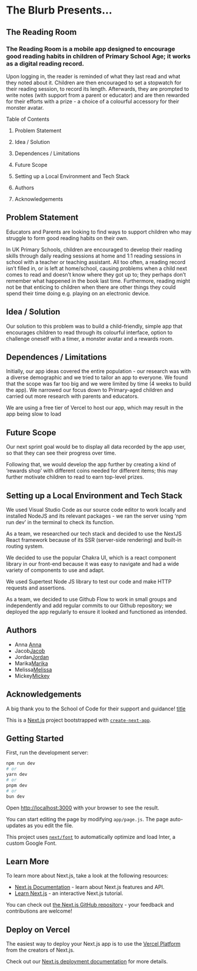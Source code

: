 # The Blurb Presents…

## The Reading Room

### The Reading Room is a mobile app designed to encourage good reading habits in children of Primary School Age; it works as a digital reading record.

Upon logging in, the reader is reminded of what they last read and what they noted about it. Children are then encouraged to set a stopwatch for their reading session, to record its length. Afterwards, they are prompted to write notes (with support from a parent or educator) and are then rewarded for their efforts with a prize - a choice of a colourful accessory for their monster avatar.

Table of Contents

1. Problem Statement

2. Idea / Solution

3. Dependences / Limitations

4. Future Scope

5. Setting up a Local Environment and Tech Stack

6. Authors

7. Acknowledgements
 
## Problem Statement

Educators and Parents are looking to find ways to support children who may struggle to form good reading habits on their own.

In UK Primary Schools, children are encouraged to develop their reading skills through daily reading sessions at home and 1:1 reading sessions in school with a teacher or teaching assistant. All too often, a reading record isn’t filled in, or is left at home/school, causing problems when a child next comes to read and doesn’t know where they got up to; they perhaps don’t remember what happened in the book last time. Furthermore, reading might not be that enticing to children when there are other things they could spend their time doing e.g. playing on an electronic device. 

## Idea / Solution

Our solution to this problem was to build a child-friendly, simple app that encourages children to read through its colourful interface, option to challenge oneself with a timer, a monster avatar and a rewards room. 

## Dependences / Limitations

Initially, our app ideas covered the entire population - our research was with a diverse demographic and we tried to tailor an app to everyone. We found that the scope was far too big and we were limited by time (4 weeks to build the app). We narrowed our focus down to Primary-aged children and carried out more research with parents and educators.

We are using a free tier of Vercel to host our app, which may result in the app being slow to load

## Future Scope

Our next sprint goal would be to display all data recorded by the app user, so that they can see their progress over time. 

Following that, we would develop the app further by creating a kind of ‘rewards shop’ with different coins needed for different items; this may further motivate children to read to earn top-level prizes.


## Setting up a Local Environment and Tech Stack

We used Visual Studio Code as our source code editor to work locally and installed NodeJS and its relevant packages - we ran the server using ‘npm run dev’ in the terminal to check its function.

As a team, we researched our tech stack and decided to use the NextJS React framework because of its SSR (server-side rendering) and built-in routing system.

We decided to use the popular Chakra UI, which is a react component library in our front-end because it was easy to navigate and had a wide variety of components to use and adapt. 

We used Supertest Node JS library to test our code and make HTTP requests and assertions.

As a team, we decided to use Github Flow to work in small groups and independently and add regular commits to our Github repository; we deployed the app regularly to ensure it looked and functioned as intended. 

## Authors
- Anna [Anna](https://github.com/Annagram23)
- Jacob[Jacob](https://github.com/jacobfield/jacobfield)
- Jordan[Jordan](https://github.com/Jordan-Walters-23)
- Marika[Marika](https://github.com/marikaferrari)
- Melissa[Melissa](https://github.com/melvinJD)
- Mickey[Mickey](https://github.com/mickeymarse/mickeymarse)

## Acknowledgements
A big thank you to the School of Code for their support and guidance!
[title](https://github.com/SchoolOfCode)




This is a [Next.js](https://nextjs.org/) project bootstrapped with [`create-next-app`](https://github.com/vercel/next.js/tree/canary/packages/create-next-app).

## Getting Started

First, run the development server:

```bash
npm run dev
# or
yarn dev
# or
pnpm dev
# or
bun dev
```

Open [http://localhost:3000](http://localhost:3000) with your browser to see the result.

You can start editing the page by modifying `app/page.js`. The page auto-updates as you edit the file.

This project uses [`next/font`](https://nextjs.org/docs/basic-features/font-optimization) to automatically optimize and load Inter, a custom Google Font.

## Learn More

To learn more about Next.js, take a look at the following resources:

- [Next.js Documentation](https://nextjs.org/docs) - learn about Next.js features and API.
- [Learn Next.js](https://nextjs.org/learn) - an interactive Next.js tutorial.

You can check out [the Next.js GitHub repository](https://github.com/vercel/next.js/) - your feedback and contributions are welcome!

## Deploy on Vercel

The easiest way to deploy your Next.js app is to use the [Vercel Platform](https://vercel.com/new?utm_medium=default-template&filter=next.js&utm_source=create-next-app&utm_campaign=create-next-app-readme) from the creators of Next.js.

Check out our [Next.js deployment documentation](https://nextjs.org/docs/deployment) for more details.
